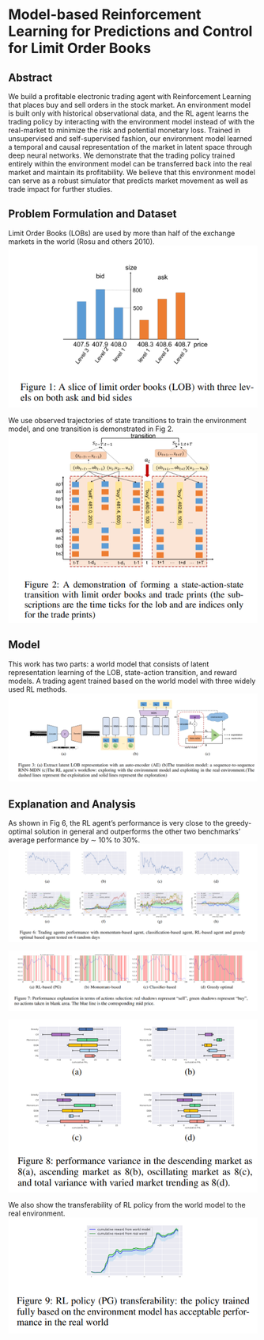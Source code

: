# Model-based Reinforcement Learning for Predictions and Control for Limit Order Books

## Abstract 
We build a profitable electronic trading agent with Reinforcement Learning that places buy and sell orders in the stock market. An environment model is built only with historical observational data, and the RL agent learns the trading policy by interacting with the environment model instead of with the real-market to minimize the risk and potential monetary loss. Trained in unsupervised and self-supervised fashion, our environment model learned a temporal and causal representation of the market in latent space through deep neural networks. We demonstrate that the trading policy trained entirely within the environment model can be transferred back into the real market and maintain its profitability. We believe that this environment model can serve as a robust simulator that predicts market movement as well as trade impact for further studies.

## Problem Formulation and Dataset
Limit Order Books (LOBs) are used by more than half of the exchange markets in the world (Rosu and others 2010).
![](2021-11-02-14-15-26.png)

We use observed trajectories of state transitions to train the environment model, and one transition is demonstrated in Fig 2.
![](2021-11-02-14-08-58.png)

## Model
This work has two parts: a world model that consists of latent representation learning of the LOB, state-action transition, and reward models. A trading agent trained based on the world model with three widely used RL methods.
![](2021-11-02-14-12-39.png)

## Explanation and Analysis
As shown in Fig 6, the RL agent’s performance is very close to the greedy-optimal solution in general and outperforms the other two benchmarks’ average performance by ∼ 10% to 30%.
![](2021-11-02-14-19-51.png)

![](2021-11-02-14-29-53.png)

![](2021-11-02-14-35-27.png)

We also show the transferability of RL policy from the world model to the real environment.
![](2021-11-03-16-39-02.png)